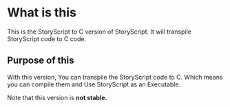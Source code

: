 # What is this

This is the StoryScript to C version of StoryScript. It will transpile StoryScript code to C code.

## Purpose of this

With this version, You can transpile the StoryScript code to C. Which means you can compile them and Use StoryScript as an Executable.

Note that this version is **not stable.**

